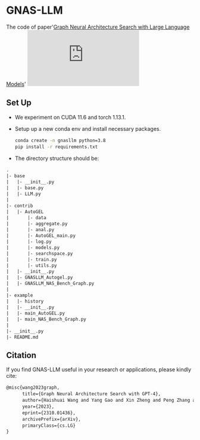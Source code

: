 # GNAS-LLM
The code of paper'[Graph Neural Architecture Search with Large Language Models](https://arxiv.org/abs/2310.01436)'
![image](https://github.com/checkuredu/GNAS-LLM/blob/main/Model.pdf)

## Set Up

- We experiment on CUDA 11.6 and torch 1.13.1.
- Setup up a new conda env and install necessary packages.
    ```bash
    conda create -n gnasllm python=3.8
    pip install -r requirements.txt
    ```

- The directory structure should be:
```
.
|- base
|   |- __init__.py
|   |- base.py
|   |- LLM.py
|
|- contrib
|   |- AutoGEL
|       |- data
|       |- aggregate.py
|       |- anal.py
|       |- AutoGEL_main.py
|       |- log.py
|       |- models.py
|       |- searchspace.py
|       |- train.py
|       |- utils.py
|   |- __init__.py
|   |- GNASLLM_Autogel.py
|   |- GNASLLM_NAS_Bench_Graph.py
|
|- example
|   |- history
|   |- __init__.py
|   |- main_AutoGEL.py
|   |- main_NAS_Bench_Graph.py
|
|- __init__.py
|- README.md
```


## Citation
If you find GNAS-LLM useful in your research or applications, please kindly cite:
```tex
@misc{wang2023graph,
      title={Graph Neural Architecture Search with GPT-4}, 
      author={Haishuai Wang and Yang Gao and Xin Zheng and Peng Zhang and Hongyang Chen and Jiajun Bu},
      year={2023},
      eprint={2310.01436},
      archivePrefix={arXiv},
      primaryClass={cs.LG}
} 
```
